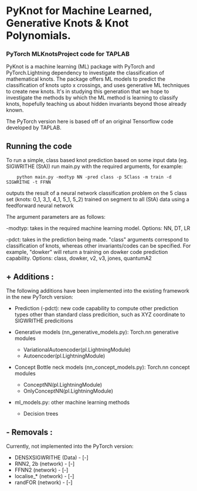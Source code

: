 # PyKnot for Machine Learned, Generative Knots & Knot Polynomials.

### PyTorch MLKnotsProject code for TAPLAB 

PyKnot is a machine learning (ML) package with PyTorch and PyTorch.Lightning dependency to investigate the classification of mathematical knots. The package offers ML models to predict the classification of knots upto x crossings, and uses generative ML techniques to create new knots.
It's in studying this generation that we hope to investigate the methods by which the ML method is learning to classify knots, hopefully teaching us about hidden invariants beyond those already known.

The PyTorch version here is based off of an original Tensorflow code developed by TAPLAB.

## Running the code

To run a simple, class based knot prediction based on some input data (eg. SIGWRITHE (StA)) run main.py with the required arguments, for example:

```
    python main.py -modtyp NN -pred class -p 5Class -m train -d SIGWRITHE -t FFNN 
```
outputs the result of a neural network classification problem on the 5 class set (knots: 0_1, 3_1, 4_1, 5_1, 5_2) trained on segment to all (StA) data using a feedforward neural network

The argument parameters are as follows:

-modtyp: takes in the required machine learning model.
Options: NN, DT, LR

-pdct: takes in the prediction being made. "class" arguments correspond to classification of knots, whereas other invariants/codes can be specified. For example, "dowker" will return a training on dowker code prediction capability.
Options: class, dowker, v2, v3, jones, quantumA2


## +  Additions :

The following additions have been implemented into the existing framework in the new PyTorch version:

* Prediction (-pdct): new code capability to compute other prediction types other than standard class predicition, such as XYZ coordinate to SIGWRITHE predicitions

* Generative models (nn_generative_models.py): Torch.nn generative modules
    * VariationalAutoencoder(pl.LightningModule)
    * Autoencoder(pl.LightningModule)

* Concept Bottle neck models (nn_concept_models.py): Torch.nn concept modules
    * ConceptNN(pl.LightningModule) 
    * OnlyConceptNN(pl.LightningModule)

* ml_models.py: other machine learning methods
    * Decision trees

## - Removals :

Currently, not implemented into the PyTorch version:

* DENSXSIGWRITHE (Data) - [-]
* RNN2, 2b (network) - [-]
* FFNN2 (network) - [-]
* localise_* (network) - [-]
* randFOR (network) - [-]
